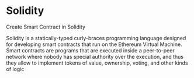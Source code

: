 # Solidity
Create Smart Contract in Solidity


Solidity is a statically-typed curly-braces programming language designed for developing smart contracts that run on the Ethereum Virtual Machine. Smart contracts are programs that are executed inside a peer-to-peer network where nobody has special authority over the execution, and thus they allow to implement tokens of value, ownership, voting, and other kinds of logic
